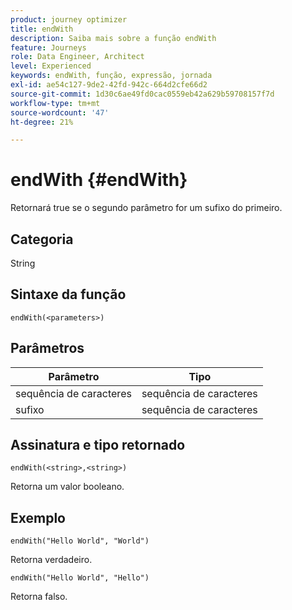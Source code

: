 ```yaml
---
product: journey optimizer
title: endWith
description: Saiba mais sobre a função endWith
feature: Journeys
role: Data Engineer, Architect
level: Experienced
keywords: endWith, função, expressão, jornada
exl-id: ae54c127-9de2-42fd-942c-664d2cfe66d2
source-git-commit: 1d30c6ae49fd0cac0559eb42a629b59708157f7d
workflow-type: tm+mt
source-wordcount: '47'
ht-degree: 21%

---
```


# endWith {#endWith}

Retornará true se o segundo parâmetro for um sufixo do primeiro.

## Categoria

String

## Sintaxe da função

`endWith(<parameters>)`

## Parâmetros

| Parâmetro | Tipo |
|-----------|------------------|
| sequência de caracteres | sequência de caracteres |
| sufixo | sequência de caracteres |

## Assinatura e tipo retornado

`endWith(<string>,<string>)`

Retorna um valor booleano.

## Exemplo

`endWith("Hello World", "World")`

Retorna verdadeiro.

`endWith("Hello World", "Hello")`

Retorna falso.
